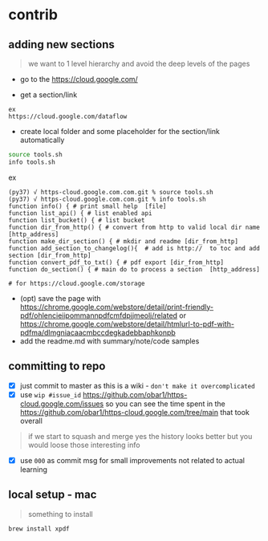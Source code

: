 # contrib

## adding new sections

> we want to 1 level hierarchy and avoid the deep levels of the pages

- go to the https://cloud.google.com/

- get a section/link 

```
ex
https://cloud.google.com/dataflow
```

- create local folder and some placeholder for the section/link automatically 

```bash
source tools.sh
info tools.sh
```


ex
```
(py37) √ https-cloud.google.com.com.git % source tools.sh
(py37) √ https-cloud.google.com.com.git % info tools.sh
function info() { # print small help  [file]
function list_api() { # list enabled api
function list_bucket() { # list bucket
function dir_from_http() { # convert from http to valid local dir name [http_address]
function make_dir_section() { # mkdir and readme [dir_from_http]
function add_section_to_changelog(){  # add is http://  to toc and add section [dir_from_http]
function convert_pdf_to_txt() { # pdf export [dir_from_http]
function do_section() { # main do to process a section  [http_address]

# for https://cloud.google.com/storage
```


- (opt) save the page with https://chrome.google.com/webstore/detail/print-friendly-pdf/ohlencieiipommannpdfcmfdpjjmeolj/related or https://chrome.google.com/webstore/detail/htmlurl-to-pdf-with-pdfma/dlmgniacaacmbccdegkadebbaphkonpb 
- add the readme.md with summary/note/code samples


## committing to repo

- [X] just commit to master as this is a wiki -  `don't make it overcomplicated`
- [X] use  `wip #issue_id` 
https://github.com/obar1/https-cloud.google.com/issues
so you can see the time spent in the 
https://github.com/obar1/https-cloud.google.com/tree/main
 that took overall

> if we start to squash and merge yes the history looks better but you would loose those interesting info

- [X] use `000` as commit msg for small improvements not related to actual learning


## local setup - mac

> something to install


```
brew install xpdf

```

